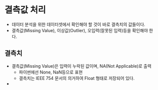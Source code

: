 # 결측값 처리 
- 데이터 분석을 위한 데이터셋에서 확인해야 할 것이 바로 결측치의 값들이다. 
- 결측값(Missing Value), 이상값(Outlier), 오입력(잘못된 입력)등을 확인해야 한다. 
## 결측치 
- 결측값(Missing Value)은 입력이 누락된 값이며, NA(Not Applicable)로 출력 
	- 파이썬에선 None, NaN등으로 표현 
	- 결측치는 IEEE 754 문서의 의거하여 Float 형태로 저장되어 있다. 
- 


